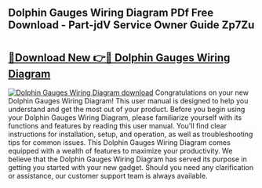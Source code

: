 ## Dolphin Gauges Wiring Diagram PDf Free Download - Part-jdV Service Owner Guide Zp7Zu

# <h2><a href="http://dfkjd12.blite.top/?on=Dolphin+Gauges+Wiring+Diagram">🔗Download New 👉🔴 Dolphin Gauges Wiring Diagram</a></h2>

[![Dolphin Gauges Wiring Diagram download](https://i.imgur.com/lujVjoI.png)](http://dfkjd12.blite.top/?on=Dolphin+Gauges+Wiring+Diagram)
Congratulations on your new Dolphin Gauges Wiring Diagram! This user manual is designed to help you understand and get the most out of your product. Before you begin using your Dolphin Gauges Wiring Diagram, please familiarize yourself with its functions and features by reading this user manual. You'll find clear instructions for installation, setup, and operation, as well as troubleshooting tips for common issues. This Dolphin Gauges Wiring Diagram comes equipped with a wealth of features to maximize your productivity. We believe that the Dolphin Gauges Wiring Diagram has served its purpose in getting you started with your new gadget. Should you need any clarification or assistance, our customer support team is always available.
